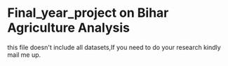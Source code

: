 # Final_year_project on Bihar Agriculture Analysis

this file doesn't include all datasets,If you need to do your research kindly mail me up.
